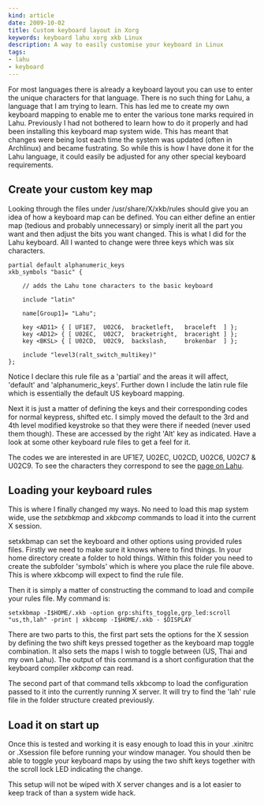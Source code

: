 ```yaml
---
kind: article
date: 2009-10-02
title: Custom keyboard layout in Xorg
keywords: keyboard lahu xorg xkb Linux
description: A way to easily customise your keyboard in Linux
tags:
- lahu
- keyboard
---
```


For most languages there is already a keyboard layout you can use to enter the
unique characters for that language. There is no such thing for Lahu, a language
that I am trying to learn. This has led me to create my own keyboard mapping to
enable me to enter the various tone marks required in Lahu.  Previously I had
not bothered to learn how to do it properly and had been installing this
keyboard map system wide. This has meant that changes were being lost each time
the system was updated (often in Archlinux) and became fustrating. So while this
is how I have done it for the Lahu language, it could easily be adjusted for any
other special keyboard requirements.

## Create your custom key map

Looking through the files under /usr/share/X/xkb/rules should give you an idea
of how a keyboard map can be defined. You can either define an entier map
(tedious and probably unnecessary) or simply inerit all the part you want and
then adjust the bits you want changed. This is what I did for the Lahu
keyboard. All I wanted to change were three keys which was six characters.

    partial default alphanumeric_keys
    xkb_symbols "basic" {

        // adds the Lahu tone characters to the basic keyboard

        include "latin"

        name[Group1]= "Lahu";

        key <AD11> { [ UF1E7,  U02C6,  bracketleft,   braceleft  ] };
        key <AD12> { [ U02EC,  U02C7,  bracketright,  braceright ] };
        key <BKSL> { [ U02CD,  U02C9,  backslash,     brokenbar  ] };

        include "level3(ralt_switch_multikey)"
    };

Notice I declare this rule file as a 'partial' and the areas it will affect,
'default' and 'alphanumeric_keys'. Further down I include the latin rule file
which is essentially the default US keyboard mapping.

Next it is just a matter of defining the keys and their corresponding codes for
normal keypress, shifted etc. I simply moved the default to the 3rd and 4th
level modified keystroke so that they were there if needed (never used them
though). These are accessed by the right 'Alt' key as indicated. Have a look at
some other keyboard rule files to get a feel for it.

The codes we are interested in are UF1E7, U02EC, U02CD, U02C6, U02C7 &amp;
U02C9. To see the characters they correspond to see the [page on
Lahu](/projects/lahu/).

## Loading your keyboard rules

This is where I finally changed my ways. No need to load this map system wide,
use the _setxbkmap_ and _xkbcomp_ commands to load it into the current X
session.

setxkbmap can set the keyboard and other options using provided rules files.
Firstly we need to make sure it knows where to find things. In your home
directory create a folder to hold things. Within this folder you need to create
the subfolder 'symbols' which is where you place the rule file above. This is
where xkbcomp will expect to find the rule file.

Then it is simply a matter of constructing the command to load and compile your
rules file. My command is:

    setxkbmap -I$HOME/.xkb -option grp:shifts_toggle,grp_led:scroll "us,th,lah" -print | xkbcomp -I$HOME/.xkb - $DISPLAY

There are two parts to this, the first part sets the options for the X session
by defining the two shift keys pressed together as the keyboard map toggle
combination. It also sets the maps I wish to toggle between (US, Thai and my
own Lahu). The output of this command is a short configuration that the
keyboard compiler _xkbcomp_ can read.

The second part of that command tells xkbcomp to load the configuration passed
to it into the currently running X server. It will try to find the 'lah' rule
file in the folder structure created previously.

## Load it on start up

Once this is tested and working it is easy enough to load this in your .xinitrc
or .Xsession file before running your window manager. You should then be able
to toggle your keyboard maps by using the two shift keys together with the
scroll lock LED indicating the change.

This setup will not be wiped with X server changes and is a lot easier to keep
track of than a system wide hack.

